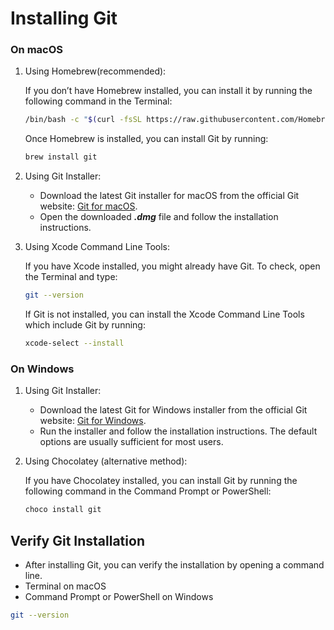 # Installing Git

### On macOS

1. Using Homebrew(recommended):

    If you don’t have Homebrew installed, you can install it by running the following command in the Terminal:

    ```zsh
    /bin/bash -c "$(curl -fsSL https://raw.githubusercontent.com/Homebrew/install/HEAD/install.sh)"
    ```

    Once Homebrew is installed, you can install Git by running:

    ```zsh
    brew install git
    ```

2. Using Git Installer:

    - Download the latest Git installer for macOS from the official Git website: [Git for macOS](https://git-scm.com/download/mac).
    - Open the downloaded ***.dmg*** file and follow the installation instructions.

3. Using Xcode Command Line Tools:

    If you have Xcode installed, you might already have Git. To check, open the Terminal and type:

    ```zsh
    git --version
    ```

    If Git is not installed, you can install the Xcode Command Line Tools which include Git by running:

    ```zsh
    xcode-select --install
    ```

### On Windows

1. Using Git Installer:

    - Download the latest Git for Windows installer from the official Git website: [Git for Windows](https://gitforwindows.org).
    - Run the installer and follow the installation instructions. The default options are usually sufficient for most users.

2. Using Chocolatey (alternative method):

    If you have Chocolatey installed, you can install Git by running the following command in the Command Prompt or PowerShell:

    ```zsh
    choco install git
    ```

## Verify Git Installation

- After installing Git, you can verify the installation by opening a command line. 
- Terminal on macOS
- Command Prompt or PowerShell on Windows

```zsh
git --version
```